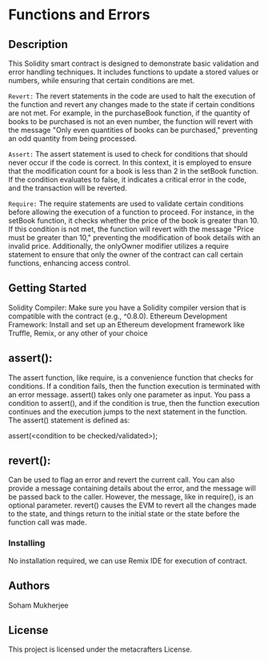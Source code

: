 # Functions and Errors

## Description

This Solidity smart contract is designed to demonstrate basic validation and error handling techniques. It includes functions to update a stored values or numbers, while ensuring that certain conditions are met.

`Revert:` The revert statements in the code are used to halt the execution of the function and revert any changes made to the state if certain conditions are not met. For example, in the purchaseBook function, if the quantity of books to be purchased is not an even number, the function will revert with the message "Only even quantities of books can be purchased," preventing an odd quantity from being processed.


`Assert:` The assert statement is used to check for conditions that should never occur if the code is correct. In this context, it is employed to ensure that the modification count for a book is less than 2 in the setBook function. If the condition evaluates to false, it indicates a critical error in the code, and the transaction will be reverted.


`Require:` The require statements are used to validate certain conditions before allowing the execution of a function to proceed. For instance, in the setBook function, it checks whether the price of the book is greater than 10. If this condition is not met, the function will revert with the message "Price must be greater than 10," preventing the modification of book details with an invalid price. Additionally, the onlyOwner modifier utilizes a require statement to ensure that only the owner of the contract can call certain functions, enhancing access control.


## Getting Started

Solidity Compiler: Make sure you have a Solidity compiler version that is compatible with the contract (e.g., ^0.8.0).
Ethereum Development Framework: Install and set up an Ethereum development framework like Truffle, Remix, or any other of your choice

## assert(): 
The assert function, like require, is a convenience function that checks for conditions. If a condition fails, then the function execution is terminated with an error message.
assert() takes only one parameter as input. You pass a condition to assert(), and if the condition is true, then the function execution continues and the execution jumps to the next statement in the function. The assert() statement is defined as:

assert(<condition to be checked/validated>);

## revert():
Can be used to flag an error and revert the current call. You can also provide a message containing details about the error, and the message will be passed back to the caller. However, the message, like in require(), is an optional parameter. revert() causes the EVM to revert all the changes made to the state, and things return to the initial state or the state before the function call was made.

### Installing

No installation required, we can use Remix IDE for execution of contract.


## Authors
Soham Mukherjee

## License

This project is licensed under the metacrafters License.
